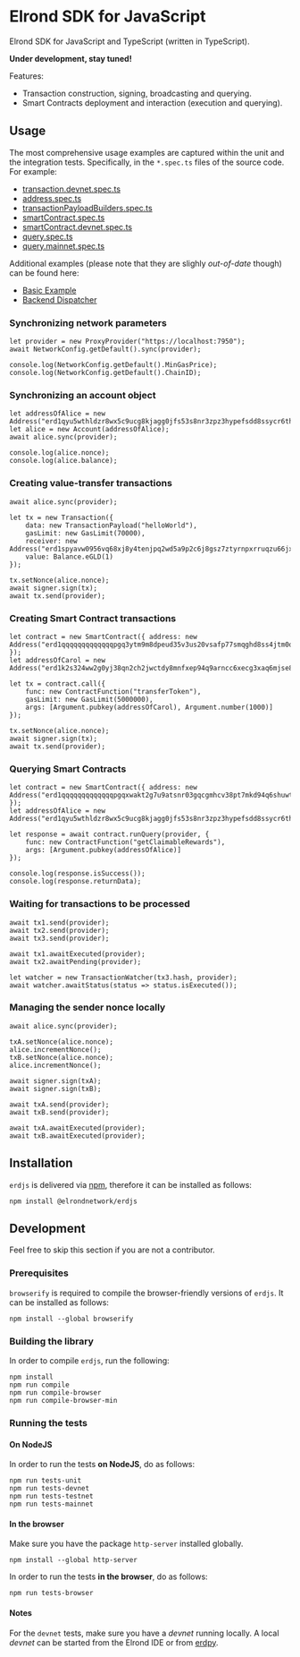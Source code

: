 # Elrond SDK for JavaScript

Elrond SDK for JavaScript and TypeScript (written in TypeScript).

**Under development, stay tuned!**

Features:
 - Transaction construction, signing, broadcasting and querying.
 - Smart Contracts deployment and interaction (execution and querying).

## Usage

The most comprehensive usage examples are captured within the unit and the integration tests. Specifically, in the `*.spec.ts` files of the source code. For example:

 - [transaction.devnet.spec.ts](https://github.com/ElrondNetwork/elrond-sdk/tree/development/erdjs/src/transaction.devnet.spec.ts)
 - [address.spec.ts](https://github.com/ElrondNetwork/elrond-sdk/tree/development/erdjs/src/address.spec.ts)
 - [transactionPayloadBuilders.spec.ts](https://github.com/ElrondNetwork/elrond-sdk/tree/development/erdjs/src/smartcontracts/transactionPayloadBuilders.spec.ts)
 - [smartContract.spec.ts](https://github.com/ElrondNetwork/elrond-sdk/tree/development/erdjs/src/smartcontracts/smartContract.spec.ts)
 - [smartContract.devnet.spec.ts](https://github.com/ElrondNetwork/elrond-sdk/tree/development/erdjs/src/smartcontracts/smartContract.devnet.spec.ts)
 - [query.spec.ts](https://github.com/ElrondNetwork/elrond-sdk/tree/development/erdjs/src/smartcontracts/query.spec.ts)
 - [query.mainnet.spec.ts](https://github.com/ElrondNetwork/elrond-sdk/tree/development/erdjs/src/smartcontracts/query.mainnet.spec.ts)

Additional examples (please note that they are slighly _out-of-date_ though) can be found here:

 - [Basic Example](https://github.com/ElrondNetwork/elrond-sdk/tree/development/docs/erdjs/examples/basic)
 - [Backend Dispatcher](https://github.com/ElrondNetwork/elrond-sdk/tree/development/docs/erdjs/examples/backend-dispatcher)

### Synchronizing network parameters

```
let provider = new ProxyProvider("https://localhost:7950");
await NetworkConfig.getDefault().sync(provider);

console.log(NetworkConfig.getDefault().MinGasPrice);
console.log(NetworkConfig.getDefault().ChainID);
```

### Synchronizing an account object

```
let addressOfAlice = new Address("erd1qyu5wthldzr8wx5c9ucg8kjagg0jfs53s8nr3zpz3hypefsdd8ssycr6th");
let alice = new Account(addressOfAlice);
await alice.sync(provider);

console.log(alice.nonce);
console.log(alice.balance);
```

### Creating value-transfer transactions

```
await alice.sync(provider);

let tx = new Transaction({
    data: new TransactionPayload("helloWorld"),
    gasLimit: new GasLimit(70000),
    receiver: new Address("erd1spyavw0956vq68xj8y4tenjpq2wd5a9p2c6j8gsz7ztyrnpxrruqzu66jx"),
    value: Balance.eGLD(1)
});

tx.setNonce(alice.nonce);
await signer.sign(tx);
await tx.send(provider);
```

### Creating Smart Contract transactions

```
let contract = new SmartContract({ address: new Address("erd1qqqqqqqqqqqqqpgq3ytm9m8dpeud35v3us20vsafp77smqghd8ss4jtm0q") });
let addressOfCarol = new Address("erd1k2s324ww2g0yj38qn2ch2jwctdy8mnfxep94q9arncc6xecg3xaq6mjse8");

let tx = contract.call({
    func: new ContractFunction("transferToken"),
    gasLimit: new GasLimit(5000000),
    args: [Argument.pubkey(addressOfCarol), Argument.number(1000)]
});

tx.setNonce(alice.nonce);
await signer.sign(tx);
await tx.send(provider);
```

### Querying Smart Contracts

```
let contract = new SmartContract({ address: new Address("erd1qqqqqqqqqqqqqpgqxwakt2g7u9atsnr03gqcgmhcv38pt7mkd94q6shuwt") });
let addressOfAlice = new Address("erd1qyu5wthldzr8wx5c9ucg8kjagg0jfs53s8nr3zpz3hypefsdd8ssycr6th");

let response = await contract.runQuery(provider, {
    func: new ContractFunction("getClaimableRewards"),
    args: [Argument.pubkey(addressOfAlice)]
});

console.log(response.isSuccess());
console.log(response.returnData);
```

### Waiting for transactions to be processed

```
await tx1.send(provider);
await tx2.send(provider);
await tx3.send(provider);

await tx1.awaitExecuted(provider);
await tx2.awaitPending(provider);

let watcher = new TransactionWatcher(tx3.hash, provider);
await watcher.awaitStatus(status => status.isExecuted());
```

### Managing the sender nonce locally

```
await alice.sync(provider);

txA.setNonce(alice.nonce);
alice.incrementNonce();
txB.setNonce(alice.nonce);
alice.incrementNonce();

await signer.sign(txA);
await signer.sign(txB);

await txA.send(provider);
await txB.send(provider);

await txA.awaitExecuted(provider);
await txB.awaitExecuted(provider);
```

## Installation

`erdjs` is delivered via [npm](https://www.npmjs.com/package/@elrondnetwork/erdjs), therefore it can be installed as follows:

```
npm install @elrondnetwork/erdjs
```

## Development

Feel free to skip this section if you are not a contributor.

### Prerequisites

`browserify` is required to compile the browser-friendly versions of `erdjs`. It can be installed as follows:

```
npm install --global browserify
```

### Building the library

In order to compile `erdjs`, run the following:

```
npm install
npm run compile
npm run compile-browser
npm run compile-browser-min
```

### Running the tests

#### On NodeJS

In order to run the tests **on NodeJS**, do as follows:

```
npm run tests-unit
npm run tests-devnet
npm run tests-testnet
npm run tests-mainnet
```

#### In the browser

Make sure you have the package `http-server` installed globally.

```
npm install --global http-server
```

In order to run the tests **in the browser**, do as follows:

```
npm run tests-browser
```

#### Notes

For the `devnet` tests, make sure you have a *devnet* running locally. A local *devnet* can be started from the Elrond IDE or from [erdpy](https://docs.elrond.com/developers/setup-a-local-testnet-erdpy).
